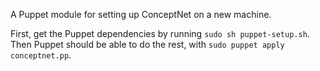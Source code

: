 A Puppet module for setting up ConceptNet on a new machine.

First, get the Puppet dependencies by running `sudo sh puppet-setup.sh`. Then
Puppet should be able to do the rest, with `sudo puppet apply conceptnet.pp`.
